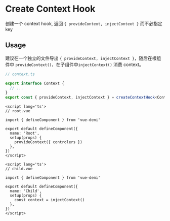 # Create Context Hook
创建一个 context hook, 返回 `{ provideContext, injectContext }` 而不必指定 key

## Usage
建议在一个独立的文件导出  `{ provideContext, injectContext }`，随后在根组件中 `provideContext()`，在子组件中`injectContext()` 消费 context。

```ts
// context.ts

export interface Context {
  // ...
}
export const { provideContext, injectContext } = createContextHook<Context>('context')
```

```vue
<script lang='ts'>
// root.vue

import { defineComponent } from 'vue-demi'

export default defineComponent({
  name: 'Root',
  setup(props) {
    provideContext({ controlers })
  },
})
</script>
```


```vue
<script lang='ts'>
// child.vue

import { defineComponent } from 'vue-demi'

export default defineComponent({
  name: 'Child',
  setup(props) {
    const context = injectContext()
  },
})
</script>
```